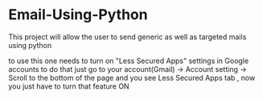 # Email-Using-Python
This project will allow the user to send generic as well as targeted mails using python

to use this one needs to turn on "Less Secured Apps" settings in Google accounts to do that 
just go to your account(Gmail) -> Account setting -> Scroll to the bottom of the page and you see Less Secured Apps tab , now you just have to turn that feature ON
